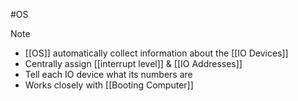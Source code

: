 #OS 
> [!note]
> - [[OS]] automatically collect information about the  [[IO Devices]]
> - Centrally assign [[interrupt level]] & [[IO Addresses]]
> - Tell each IO device what its numbers are
> - Works closely with [[Booting Computer]]